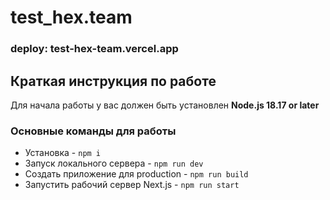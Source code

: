 # test_hex.team

### deploy: test-hex-team.vercel.app

## Краткая инструкция по работе
Для начала работы у вас должен быть установлен **Node.js 18.17 or later**

### Основные команды для работы
- Установка - `npm i`
- Запуск локального сервера - `npm run dev`
- Создать приложение для production - `npm run build`
- Запустить рабочий сервер Next.js - `npm run start`
